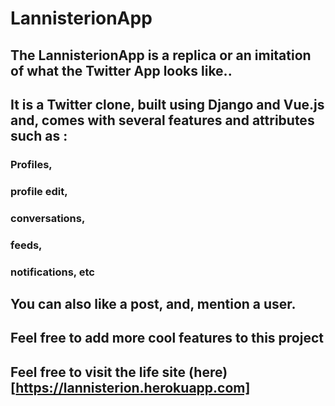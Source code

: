 # LannisterionApp
## The LannisterionApp is a replica or an imitation of what the Twitter App looks like.. 
## It is a Twitter clone, built using Django and Vue.js and, comes with several features and attributes such as :
### Profiles,
### profile edit,
### conversations, 
### feeds, 
### notifications, etc
## You can also like a post, and, mention a user.
## Feel free to add more cool features to this project

## Feel free to visit the life site (here)[https://lannisterion.herokuapp.com]
